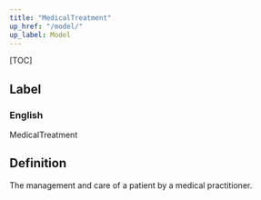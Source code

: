 ```yaml
---
title: "MedicalTreatment"
up_href: "/model/"
up_label: Model
---
```


[TOC]

## Label

### English
MedicalTreatment


## Definition
The management and care of a patient by a medical practitioner. 


    

